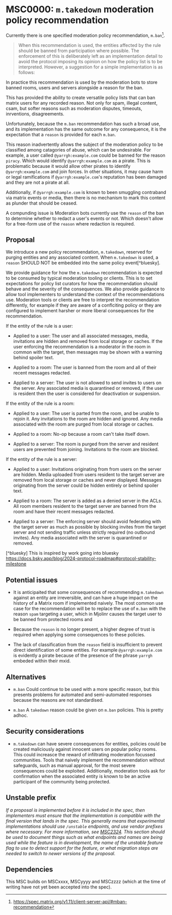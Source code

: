 # MSC0000: `m.takedown` moderation policy recommendation

Currently there is one specified moderation policy recommendation, `m.ban`[^spec-ban-recommendation].

> When this recommendation is used, the entities affected by the rule
> should be banned from participation where possible. The enforcement
> of this is deliberately left as an implementation detail to avoid
> the protocol imposing its opinion on how the policy list is to be
> interpreted. However, a suggestion for a simple implementation is as
> follows:

[^spec-ban-recommendation]: https://spec.matrix.org/v1.11/client-server-api/#mban-recommendation

In practice this recommendation is used by the moderation bots to
store banned rooms, users and servers alongside a reason for the ban.

This has provided the ability to create versatile policy lists that
can ban matrix users for any recorded reason. Not only for spam,
illegal content, csam, but softer reasons such as moderation disputes,
timeouts, inrventions, disagreements.

Unfortunately, because the `m.ban` recommendation has such a broad
use, and its implementation has the same outcome for any consequence,
it is the expectation that a `reason` is provided for each `m.ban`.

This reason inadvertently allows the subject of the moderation policy
to be classified among catagories of abuse, which can be
undesirable. For example, a user called `@yarrgh:example.com` could be
banned for the reason `piracy`. Which would identify
`@yarrgh:example.com` as a pirate. This is problematic because
it would allow other pirates to identify `@yarrgh:example.com` and
join forces. In other situations, it may cause harm or legal
ramifications if `@yarrgh:example.com`'s reputation has been damaged
and they are not a pirate at all.

Additionally, if `@yarrgh:example.com` is known to been smuggling
contraband via matrix events or media, then there is no mechanism
to mark this content as plunder that should be ceased.

A compunding issue is Moderation bots currently use the `reason` of
the ban to determine whether to redact a user's events or not. Which
doesn't allow for a free-form use of the `reason` where redaction is
required.

## Proposal

We introduce a new policy recommendation, `m.takedown`, reserved for
purging entities and any associated content.  When `m.takedown` is
used, a `reason` SHOULD NOT be embedded into the same policy event[^bluesky].

We provide guidance for how the `m.takedown` recommendation is
expected to be consumed by typical moderation tooling or clients.
This is to set expectations for policy list curators for how the
recommendation should behave and the severity of the consequences.  We
also provide guidance to allow tool implementers to understand the
context of the recommendations use. Moderation tools or clients are
free to interpret the recommendation differently, for example if they
are aware of a conflciting policy or they are configured to implement
harsher or more liberal consequences for the recommendation.

If the entity of the rule is a user:

+ Applied to a user: The user and all associated messages, media,
  invitations are hidden and removed from local storage or caches.
  If the user enforcing the recommendation is a moderator in the
  room in common with the target, then messages may be shown
  with a warning behind spoiler text.

+ Applied to a room: The user is banned from the room and all of their
  recent messages redacted.

+ Applied to a server: The user is not allowed to send invites to
  users on the server. Any associated media is quarantined or removed,
  if the user is resident then the user is considered for
  deactivation or suspension.

If the entity of the rule is a room:

+ Applied to a user: The user is parted from the room,
  and be unable to rejoin it. Any invitations to the room are
  hidden and ignored. Any media associated with the room are
  purged from local storage or caches.

+ Applied to a room: No-op because a room can't take itself down.

+ Applied to a server: The room is purged from the server and
  resident users are prevented from joining. Invitations
  to the room are blocked.

If the entity of the rule is a server:

+ Applied to a user: Invitations originating from from users on the
  server are hidden.  Media uploaded from users resident to the target
  server are removed from local storage or caches and never
  displayed.  Messages originating from the server could be hidden
  entirely or behind spoiler text.

+ Applied to a room: The server is added as a denied server in the ACLs.
  All room members resident to the target server are banned from the room
  and have their recent messages redacted.

+ Applied to a server: The enforcing server should avoid federating
  with the target server as much as possible by blocking invites from
  the target server and not sending traffic unless strictly required
  (no outbound invites).  Any media associated with the server is
  quarantined or removed.


[^bluesky] This is inspired by work going into bluesky
https://docs.bsky.app/blog/2024-protocol-roadmap#protocol-stability-milestone

## Potential issues

+ It is anticipaited that some consequences of recommending
  `m.takedown` against an entity are irreversible, and can have a huge
  impact on the history of a Matrix room if implemented naively.  The
  most common use case for the recommendation will be to replace the
  use of `m.ban` with the reason `spam` targeting a user, which in
  Mjolinr causes the target user to be banned from protected rooms and

+ Because the `reason` is no longer present, a higher degree of trust
  is required when applying some consequences to these policies.

+ The lack of classification from the `reason` field is insufficient
  to prevent direct identification of some entities. For example
  `@yarrgh:example.com` is evidently a pirate because of the presence
  of the phrase `yarrgh` embeded within their mxid.

## Alternatives

+ `m.ban` Could continue to be used with a more specific reason, but
  this presents problems for automated and semi-automated responses
  because the reasons are not standardised.

+ `m.ban` A `takedown` reason could be given on `m.ban` policies.
  This is pretty adhoc.


## Security considerations

+ `m.takedown` can have severe consequences for entities, policies
  could be created maliciously against innocent users on popular
  policy rooms. This could increasce the reward of infiltrating
  moderation focussed communities. Tools that naively implement
  the recommendation without safeguards, such as manual approval,
  for the most severe consequences could be exploited.
  Additionally, moderation tools ask for confirmation when the
  associated entity is known to be an active participant of the
  community being protected.

## Unstable prefix

*If a proposal is implemented before it is included in the spec, then implementers must ensure that the
implementation is compatible with the final version that lands in the spec. This generally means that
experimental implementations should use `/unstable` endpoints, and use vendor prefixes where necessary.
For more information, see [MSC2324](https://github.com/matrix-org/matrix-doc/pull/2324). This section
should be used to document things such as what endpoints and names are being used while the feature is
in development, the name of the unstable feature flag to use to detect support for the feature, or what
migration steps are needed to switch to newer versions of the proposal.*

## Dependencies

This MSC builds on MSCxxxx, MSCyyyy and MSCzzzz (which at the time of writing have not yet been accepted
into the spec).

